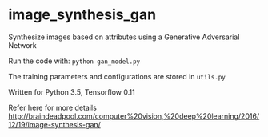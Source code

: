 # image_synthesis_gan
Synthesize images based on attributes using a Generative Adversarial Network

Run the code with: `python gan_model.py`

The training parameters and configurations are stored in `utils.py`

Written for Python 3.5, Tensorflow 0.11

Refer here for more details
http://braindeadpool.com/computer%20vision,%20deep%20learning/2016/12/19/image-synthesis-gan/